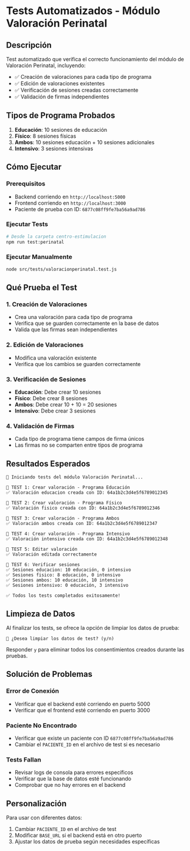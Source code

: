 # Tests Automatizados - Módulo Valoración Perinatal

## Descripción
Test automatizado que verifica el correcto funcionamiento del módulo de Valoración Perinatal, incluyendo:

- ✅ Creación de valoraciones para cada tipo de programa
- ✅ Edición de valoraciones existentes  
- ✅ Verificación de sesiones creadas correctamente
- ✅ Validación de firmas independientes

## Tipos de Programa Probados

1. **Educación**: 10 sesiones de educación
2. **Físico**: 8 sesiones físicas
3. **Ambos**: 10 sesiones educación + 10 sesiones adicionales
4. **Intensivo**: 3 sesiones intensivas

## Cómo Ejecutar

### Prerequisitos
- Backend corriendo en `http://localhost:5000`
- Frontend corriendo en `http://localhost:3000`
- Paciente de prueba con ID: `6877c08ff9fe7ba56a9ad786`

### Ejecutar Tests
```bash
# Desde la carpeta centro-estimulacion
npm run test:perinatal
```

### Ejecutar Manualmente
```bash
node src/tests/valoracionperinatal.test.js
```

## Qué Prueba el Test

### 1. Creación de Valoraciones
- Crea una valoración para cada tipo de programa
- Verifica que se guarden correctamente en la base de datos
- Valida que las firmas sean independientes

### 2. Edición de Valoraciones  
- Modifica una valoración existente
- Verifica que los cambios se guarden correctamente

### 3. Verificación de Sesiones
- **Educación**: Debe crear 10 sesiones
- **Físico**: Debe crear 8 sesiones  
- **Ambos**: Debe crear 10 + 10 = 20 sesiones
- **Intensivo**: Debe crear 3 sesiones

### 4. Validación de Firmas
- Cada tipo de programa tiene campos de firma únicos
- Las firmas no se comparten entre tipos de programa

## Resultados Esperados

```
🚀 Iniciando tests del módulo Valoración Perinatal...

📝 TEST 1: Crear valoración - Programa Educación
✅ Valoración educacion creada con ID: 64a1b2c3d4e5f6789012345

📝 TEST 2: Crear valoración - Programa Físico  
✅ Valoración fisico creada con ID: 64a1b2c3d4e5f6789012346

📝 TEST 3: Crear valoración - Programa Ambos
✅ Valoración ambos creada con ID: 64a1b2c3d4e5f6789012347

📝 TEST 4: Crear valoración - Programa Intensivo
✅ Valoración intensivo creada con ID: 64a1b2c3d4e5f6789012348

📝 TEST 5: Editar valoración
✅ Valoración editada correctamente

📝 TEST 6: Verificar sesiones
✅ Sesiones educacion: 10 educación, 0 intensivo
✅ Sesiones fisico: 8 educación, 0 intensivo  
✅ Sesiones ambos: 10 educación, 10 intensivo
✅ Sesiones intensivo: 0 educación, 3 intensivo

✅ Todos los tests completados exitosamente!
```

## Limpieza de Datos

Al finalizar los tests, se ofrece la opción de limpiar los datos de prueba:

```
🧹 ¿Desea limpiar los datos de test? (y/n)
```

Responder `y` para eliminar todos los consentimientos creados durante las pruebas.

## Solución de Problemas

### Error de Conexión
- Verificar que el backend esté corriendo en puerto 5000
- Verificar que el frontend esté corriendo en puerto 3000

### Paciente No Encontrado
- Verificar que existe un paciente con ID `6877c08ff9fe7ba56a9ad786`
- Cambiar el `PACIENTE_ID` en el archivo de test si es necesario

### Tests Fallan
- Revisar logs de consola para errores específicos
- Verificar que la base de datos esté funcionando
- Comprobar que no hay errores en el backend

## Personalización

Para usar con diferentes datos:

1. Cambiar `PACIENTE_ID` en el archivo de test
2. Modificar `BASE_URL` si el backend está en otro puerto
3. Ajustar los datos de prueba según necesidades específicas